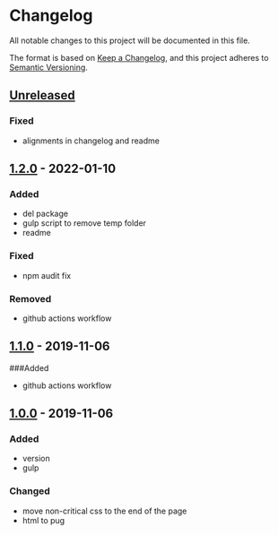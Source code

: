 # Changelog
All notable changes to this project will be documented in this file.

The format is based on [Keep a Changelog](https://keepachangelog.com/en/1.0.0/),
and this project adheres to [Semantic Versioning](https://semver.org/spec/v2.0.0.html).

## [Unreleased]
### Fixed
- alignments in changelog and readme

## [1.2.0] - 2022-01-10
### Added
- del package
- gulp script to remove temp folder
- readme

### Fixed
- npm audit fix

### Removed
- github actions workflow

## [1.1.0] - 2019-11-06
###Added
- github actions workflow

## [1.0.0] - 2019-11-06
### Added
- version
- gulp
### Changed
- move non-critical css to the end of the page
- html to pug

[Unreleased]: https://github.com/ArtemNikolaev/nikolaev.by/compare/v1.2.0...HEAD
[1.2.0]: https://github.com/ArtemNikolaev/nikolaev.by/compare/v1.0.0...v1.2.0
[1.1.0]: https://github.com/ArtemNikolaev/nikolaev.by/compare/v1.0.0...v1.1.0
[1.0.0]: https://github.com/ArtemNikolaev/nikolaev.by/releases/tag/v1.0.0
